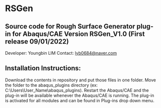 # RSGen
Source code for Rough Surface Generator plug-in for Abaqus/CAE
Version RSGen_V1.0 (First release 09/01/2022)
--------------------------
Developer: Youngbin LIM 
Contact: lyb0684@naver.com

Installation Instructions:
--------------------------

Download the contents in repository and put those files in one folder. Move the folder to the abaqus_plugins directory 
(ex: C:\Users\User_Name\abaqus_plugins). Restart the Abaqus/CAE and the plug-in will be available whenever the Abaqus/CAE is running. 
The plug-in is activated for all modules and can be found in Plug-ins drop down menu.
